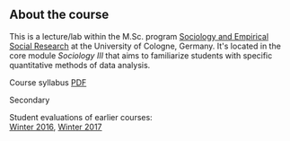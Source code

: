 
## About the course

This is a lecture/lab within the M.Sc. program [Sociology and Empirical Social Research](https://www.wiso.uni-koeln.de/en/studies/master/master-sociology-and-social-research/) at the University of Cologne, Germany. It's located in the core module *Sociology III* that aims to familiarize students with specific quantitative methods of data analysis.

Course syllabus <span class="badge"><a href="{{ site.baseurl }}/pdfs/syllabus.pdf"><i class="fa fa-file-pdf-o"></i>PDF</a></span>

<span class="badge badge-pill badge-secondary">Secondary</span>

Student evaluations of earlier courses:  
[Winter 2016](https://www.dropbox.com/s/whpfgj222e5sjwg/causalityWS16.pdf?dl=0), 
[Winter 2017](https://www.dropbox.com/s/bezv33hz8mrrnjg/causalityWS17.pdf?dl=0)
